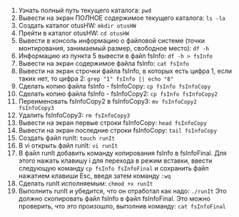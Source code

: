 1. Узнать полный путь текущего каталога: `pwd`
2. Вывести на экран ПОЛНОЕ содержимое текущего каталога: `ls -la`
3. Создать каталог otusHW: `mkdir otusHW`
4. Прейти в каталог otusHW: `cd otusHW`
5. Вывести в консоль информацию о файловой системе (точки монтирования, занимаемый размер, свободное место): `df -h`
6. Информацию из пункта 5 вывести в файл fsInfo: `df -h > fsInfo`
7. Вывести на экран содержимое файла fsInfo: `cat fsInfo`
8. Вывести на экран строчки файла fsInfo, в которых есть цифра 1, если таких нет, то цифра 2: `grep "1" fsInfo || echo "8"`
9. Сделать копию файла fsInfo - fsInfoCopy: `cp fsInfo fsInfoCopy`
10. Сделать копию файла fsInfo - fsInfoCopy2: `cp fsInfo fsInfoCopy2`
11. Переименовать fsInfoCopy2 в fsInfoCopy3: `mv fsInfoCopy2 fsInfoCopy3`
12. Удалить fsInfoCopy3: `rm fsInfoCopy3`
13. Вывести на экран первые строки fsInfoCopy: `head fsInfoCopy`
14. Вывести на экран последние строки fsInfoCopy: `tail fsInfoCopy`
15. Создать файл runIt: `touch runIt`
16. В vi открыть файл runIt: `vi runIt`
17. В файл runIt добавить команду копирования fsInfo в fsInfoFinal. Для этого нажать клавишу i для перехода в режим вставки, ввести следующую команду `cp fsInfo fsInfoFinal` и сохранить файл нажатием клавиши Esc, введя затем команду `:wq`
18. Сделать runIt исполняемым: `chmod +x runIt`
19. Выполнить runIt и убедится, что он отработал как надо: `./runIt`
   Это должно скопировать файл fsInfo в файл fsInfoFinal. Это можно проверить, что это произошло, выполнив команду: `cat fsInfoFinal`
